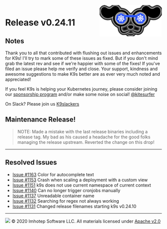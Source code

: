 <img src="https://raw.githubusercontent.com/derailed/k9s/master/assets/k9s_small.png" align="right" width="200" height="auto"/>

# Release v0.24.11

## Notes

Thank you to all that contributed with flushing out issues and enhancements for K9s! I'll try to mark some of these issues as fixed. But if you don't mind grab the latest rev and see if we're happier with some of the fixes! If you've filed an issue please help me verify and close. Your support, kindness and awesome suggestions to make K9s better are as ever very much noted and appreciated!

If you feel K9s is helping your Kubernetes journey, please consider joining our [sponsorship program](https://github.com/sponsors/derailed) and/or make some noise on social! [@kitesurfer](https://twitter.com/kitesurfer)

On Slack? Please join us [K9slackers](https://join.slack.com/t/k9sers/shared_invite/enQtOTA5MDEyNzI5MTU0LWQ1ZGI3MzliYzZhZWEyNzYxYzA3NjE0YTk1YmFmNzViZjIyNzhkZGI0MmJjYzhlNjdlMGJhYzE2ZGU1NjkyNTM)

## Maintenance Release!

> NOTE: Made a mistake with the last release binaries including a release tag. My bad as his caused a headache for the good folks managing the release upstream. Reverted the change on this drop!

---

## Resolved Issues

* [Issue #1163](https://github.com/CirrusByte42/ca9s/issues/1163) Color for autocomplete text
* [Issue #1153](https://github.com/CirrusByte42/ca9s/issues/1153) Crash when scaling a deployment with a custom view
* [Issue #1151](https://github.com/CirrusByte42/ca9s/issues/1151) k9s does not use current namespace of current context
* [Issue #1140](https://github.com/CirrusByte42/ca9s/issues/1140) Can no longer trigger cronjobs manually
* [Issue #1137](https://github.com/CirrusByte42/ca9s/issues/1137) Unreadable container name
* [Issue #1132](https://github.com/CirrusByte42/ca9s/issues/1132) Searching for regex not always working
* [Issue #1131](https://github.com/CirrusByte42/ca9s/issues/1131) Changed release filenames starting k9s v0.24.10

---

<img src="https://raw.githubusercontent.com/derailed/k9s/master/assets/imhotep_logo.png" width="32" height="auto"/> © 2020 Imhotep Software LLC. All materials licensed under [Apache v2.0](http://www.apache.org/licenses/LICENSE-2.0)
